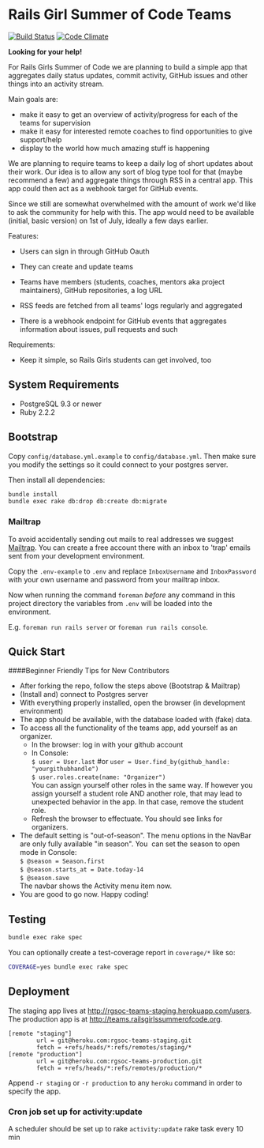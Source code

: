 # Rails Girl Summer of Code Teams

[![Build Status](https://travis-ci.org/rails-girls-summer-of-code/rgsoc-teams.png)](https://travis-ci.org/rails-girls-summer-of-code/rgsoc-teams)
[![Code Climate](https://codeclimate.com/github/rails-girls-summer-of-code/rgsoc-teams.png)](https://codeclimate.com/github/rails-girls-summer-of-code/rgsoc-teams)

**Looking for your help!**

For Rails Girls Summer of Code we are planning to build a simple app that
aggregates daily status updates, commit activity, GitHub issues and other
things into an activity stream.

Main goals are:

* make it easy to get an overview of activity/progress for each of the teams for supervision
* make it easy for interested remote coaches to find opportunities to give support/help
* display to the world how much amazing stuff is happening

We are planning to require teams to keep a daily log of short updates about
their work. Our idea is to allow any sort of blog type tool for that (maybe
recommend a few) and aggregate things through RSS in a central app. This app
could then act as a webhook target for GitHub events.

Since we still are somewhat overwhelmed with the amount of work we'd like to
ask the community for help with this. The app would need to be available
(initial, basic version) on 1st of July, ideally a few days earlier.

Features:

* Users can sign in through GitHub Oauth
* They can create and update teams
* Teams have members (students, coaches, mentors aka project maintainers), GitHub repositories, a log URL

* RSS feeds are fetched from all teams' logs regularly and aggregated
* There is a webhook endpoint for GitHub events that aggregates information about issues, pull requests and such

Requirements:

* Keep it simple, so Rails Girls students can get involved, too

## System Requirements

* PostgreSQL 9.3 or newer
* Ruby 2.2.2 

## Bootstrap

Copy `config/database.yml.example` to `config/database.yml`. Then make sure you
modify the settings so it could connect to your postgres server.

Then install all dependencies:

```bash
bundle install
bundle exec rake db:drop db:create db:migrate
```

### Mailtrap

To avoid accidentally sending out mails to real addresses we suggest
[Mailtrap](https://mailtrap.io).
You can create a free account there with an inbox to 'trap' emails sent from
your development environment.

Copy the `.env-example` to `.env` and replace `InboxUsername` and
`InboxPassword` with your own username and password from your mailtrap
inbox.

Now when running the command `foreman` *before* any command in this project
directory the variables from `.env` will be loaded into the environment.

E.g. `foreman run rails server` or `foreman run rails console`.

## Quick Start  
####Beginner Friendly Tips for New Contributors  
- After forking the repo, follow the steps above (Bootstrap & Mailtrap)
- (Install and) connect to Postgres server  
- With everything properly installed, open the browser (in development environment)
- The app should be available, with the database loaded with (fake) data.
- To access all the functionality of the teams app, add yourself as an organizer. 
    * In the browser: log in with your github account 
    * In Console:  
    ```$ user = User.last``` #or ```user = User.find_by(github_handle: "yourgithubhandle") ```  
    ```$ user.roles.create(name: "Organizer") ```  
    You can assign yourself other roles in the same way. If however you assign yourself a student role AND another 
    role, that may lead to unexpected behavior in the app. In that case, remove the student role.    
    - Refresh the browser to effectuate. You should see links for organizers. 
- The default setting is "out-of-season". The menu options in the NavBar are only fully available "in season". 
You  can set the season to open mode in Console:    
    ```$ @season = Season.first ```  
  ```$ @season.starts_at = Date.today-14```  
  ```$ @season.save ```  
    The navbar shows the Activity menu item now. 
- You are good to go now. Happy coding!

## Testing

```bash
bundle exec rake spec
```

You can optionally create a test-coverage report in `coverage/*` like so:

```bash
COVERAGE=yes bundle exec rake spec
```

## Deployment

The staging app lives at http://rgsoc-teams-staging.herokuapp.com/users. The production app is
at http://teams.railsgirlssummerofcode.org.

```
[remote "staging"]
        url = git@heroku.com:rgsoc-teams-staging.git
        fetch = +refs/heads/*:refs/remotes/staging/*
[remote "production"]
        url = git@heroku.com:rgsoc-teams-production.git
        fetch = +refs/heads/*:refs/remotes/production/*
```

Append `-r staging` or `-r production` to any `heroku` command in order to specify the app.

### Cron job set up for activity:update

A scheduler should be set up to rake `activity:update` rake task every 10 min
